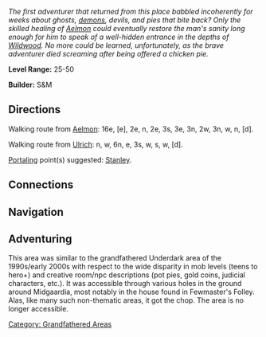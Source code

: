 *The first adventurer that returned from this place babbled incoherently
for weeks about ghosts, [demons](Demons "wikilink"), devils, and pies
that bite back? Only the skilled healing of [Aelmon](Aelmon "wikilink")
could eventually restore the man's sanity long enough for him to speak
of a well-hidden entrance in the depths of
[Wildwood](:Category:_Wildwood "wikilink"). No more could be learned,
unfortunately, as the brave adventurer died screaming after being
offered a chicken pie.*

**Level Range:** 25-50

**Builder:** S&M

## Directions

Walking route from [Aelmon](Aelmon "wikilink"): 16e, \[e\], 2e, n, 2e,
3s, 3e, 3n, 2w, 3n, w, n, \[d\].

Walking route from [Ulrich](Ulrich "wikilink"): n, w, 6n, e, 3s, w, s,
w, \[d\].

[Portaling](Portal "wikilink") point(s) suggested:
[Stanley](Stanley "wikilink").

## Connections

## Navigation

## Adventuring

This area was similar to the grandfathered Underdark area of the
1990s/early 2000s with respect to the wide disparity in mob levels
(teens to hero+) and creative room/npc descriptions (pot pies, gold
coins, judicial characters, etc.). It was accessible through various
holes in the ground around Midgaardia, most notably in the house found
in Fewmaster's Folley. Alas, like many such non-thematic areas, it got
the chop. The area is no longer accessible.

[Category: Grandfathered
Areas](Category:_Grandfathered_Areas "wikilink")

